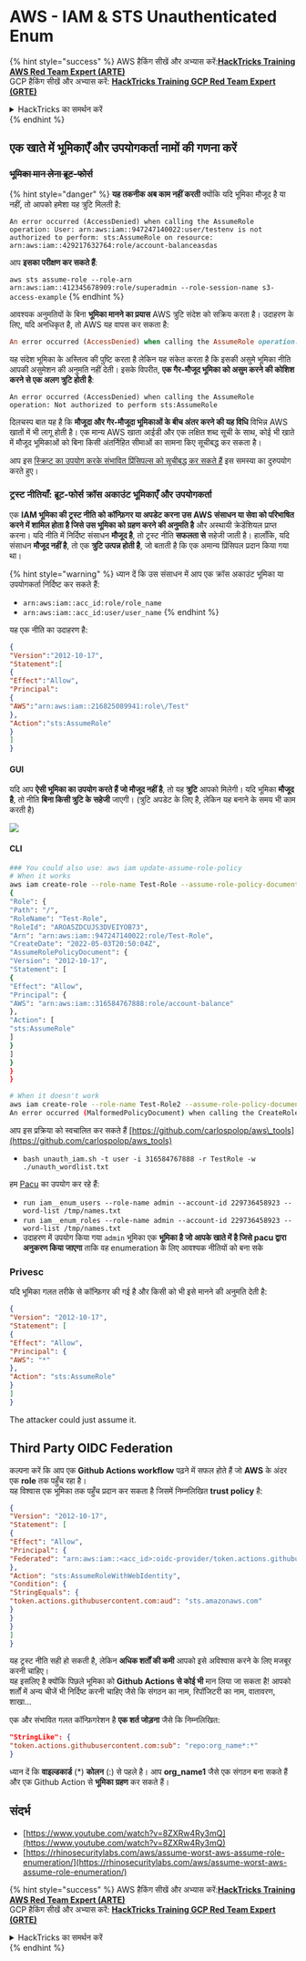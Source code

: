 # AWS - IAM & STS Unauthenticated Enum

{% hint style="success" %}
AWS हैकिंग सीखें और अभ्यास करें:<img src="../../../.gitbook/assets/image (1) (1) (1) (1).png" alt="" data-size="line">[**HackTricks Training AWS Red Team Expert (ARTE)**](https://training.hacktricks.xyz/courses/arte)<img src="../../../.gitbook/assets/image (1) (1) (1) (1).png" alt="" data-size="line">\
GCP हैकिंग सीखें और अभ्यास करें: <img src="../../../.gitbook/assets/image (2) (1).png" alt="" data-size="line">[**HackTricks Training GCP Red Team Expert (GRTE)**<img src="../../../.gitbook/assets/image (2) (1).png" alt="" data-size="line">](https://training.hacktricks.xyz/courses/grte)

<details>

<summary>HackTricks का समर्थन करें</summary>

* [**सदस्यता योजनाएँ**](https://github.com/sponsors/carlospolop) जांचें!
* **हमारे** 💬 [**Discord समूह**](https://discord.gg/hRep4RUj7f) या [**telegram समूह**](https://t.me/peass) में शामिल हों या **हमारे** **Twitter** 🐦 [**@hacktricks\_live**](https://twitter.com/hacktricks_live)** का पालन करें।**
* हैकिंग ट्रिक्स साझा करें, [**HackTricks**](https://github.com/carlospolop/hacktricks) और [**HackTricks Cloud**](https://github.com/carlospolop/hacktricks-cloud) github repos में PR सबमिट करके।

</details>
{% endhint %}

## एक खाते में भूमिकाएँ और उपयोगकर्ता नामों की गणना करें

### ~~भूमिका मान लेना ब्रूट-फोर्स~~

{% hint style="danger" %}
**यह तकनीक अब काम नहीं करती** क्योंकि यदि भूमिका मौजूद है या नहीं, तो आपको हमेशा यह त्रुटि मिलती है:

`An error occurred (AccessDenied) when calling the AssumeRole operation: User: arn:aws:iam::947247140022:user/testenv is not authorized to perform: sts:AssumeRole on resource: arn:aws:iam::429217632764:role/account-balanceasdas`

आप **इसका परीक्षण कर सकते हैं**:

`aws sts assume-role --role-arn arn:aws:iam::412345678909:role/superadmin --role-session-name s3-access-example`
{% endhint %}

आवश्यक अनुमतियों के बिना **भूमिका मानने का प्रयास** AWS त्रुटि संदेश को सक्रिय करता है। उदाहरण के लिए, यदि अनधिकृत है, तो AWS यह वापस कर सकता है:
```ruby
An error occurred (AccessDenied) when calling the AssumeRole operation: User: arn:aws:iam::012345678901:user/MyUser is not authorized to perform: sts:AssumeRole on resource: arn:aws:iam::111111111111:role/aws-service-role/rds.amazonaws.com/AWSServiceRoleForRDS
```
यह संदेश भूमिका के अस्तित्व की पुष्टि करता है लेकिन यह संकेत करता है कि इसकी असुमे भूमिका नीति आपकी असुमेशन की अनुमति नहीं देती। इसके विपरीत, **एक गैर-मौजूद भूमिका को असुम करने की कोशिश करने से एक अलग त्रुटि होती है**:
```less
An error occurred (AccessDenied) when calling the AssumeRole operation: Not authorized to perform sts:AssumeRole
```
दिलचस्प बात यह है कि **मौजूदा और गैर-मौजूदा भूमिकाओं के बीच अंतर करने की यह विधि** विभिन्न AWS खातों में भी लागू होती है। एक मान्य AWS खाता आईडी और एक लक्षित शब्द सूची के साथ, कोई भी खाते में मौजूद भूमिकाओं को बिना किसी अंतर्निहित सीमाओं का सामना किए सूचीबद्ध कर सकता है।

आप इस [स्क्रिप्ट का उपयोग करके संभावित प्रिंसिपल्स को सूचीबद्ध कर सकते हैं](https://github.com/RhinoSecurityLabs/Security-Research/tree/master/tools/aws-pentest-tools/assume_role_enum) इस समस्या का दुरुपयोग करते हुए।

### ट्रस्ट नीतियाँ: ब्रूट-फोर्स क्रॉस अकाउंट भूमिकाएँ और उपयोगकर्ता

एक **IAM भूमिका की ट्रस्ट नीति को कॉन्फ़िगर या अपडेट करना उस AWS संसाधन या सेवा को परिभाषित करने में शामिल होता है जिसे उस भूमिका को ग्रहण करने की अनुमति है** और अस्थायी क्रेडेंशियल प्राप्त करना। यदि नीति में निर्दिष्ट संसाधन **मौजूद है**, तो ट्रस्ट नीति **सफलता से** सहेजी जाती है। हालाँकि, यदि संसाधन **मौजूद नहीं है**, तो एक **त्रुटि उत्पन्न होती है**, जो बताती है कि एक अमान्य प्रिंसिपल प्रदान किया गया था।

{% hint style="warning" %}
ध्यान दें कि उस संसाधन में आप एक क्रॉस अकाउंट भूमिका या उपयोगकर्ता निर्दिष्ट कर सकते हैं:

* `arn:aws:iam::acc_id:role/role_name`
* `arn:aws:iam::acc_id:user/user_name`
{% endhint %}

यह एक नीति का उदाहरण है:
```json
{
"Version":"2012-10-17",
"Statement":[
{
"Effect":"Allow",
"Principal":
{
"AWS":"arn:aws:iam::216825089941:role\/Test"
},
"Action":"sts:AssumeRole"
}
]
}
```
#### GUI

यदि आप **ऐसी भूमिका का उपयोग करते हैं जो मौजूद नहीं है**, तो यह **त्रुटि** आपको मिलेगी। यदि भूमिका **मौजूद है**, तो नीति **बिना किसी त्रुटि के** **सहेजी** जाएगी। (त्रुटि अपडेट के लिए है, लेकिन यह बनाने के समय भी काम करती है)

![](<../../../.gitbook/assets/image (153).png>)

#### CLI
```bash
### You could also use: aws iam update-assume-role-policy
# When it works
aws iam create-role --role-name Test-Role --assume-role-policy-document file://a.json
{
"Role": {
"Path": "/",
"RoleName": "Test-Role",
"RoleId": "AROA5ZDCUJS3DVEIYOB73",
"Arn": "arn:aws:iam::947247140022:role/Test-Role",
"CreateDate": "2022-05-03T20:50:04Z",
"AssumeRolePolicyDocument": {
"Version": "2012-10-17",
"Statement": [
{
"Effect": "Allow",
"Principal": {
"AWS": "arn:aws:iam::316584767888:role/account-balance"
},
"Action": [
"sts:AssumeRole"
]
}
]
}
}
}

# When it doesn't work
aws iam create-role --role-name Test-Role2 --assume-role-policy-document file://a.json
An error occurred (MalformedPolicyDocument) when calling the CreateRole operation: Invalid principal in policy: "AWS":"arn:aws:iam::316584767888:role/account-balanceefd23f2"
```
आप इस प्रक्रिया को स्वचालित कर सकते हैं [https://github.com/carlospolop/aws\_tools](https://github.com/carlospolop/aws_tools)

* `bash unauth_iam.sh -t user -i 316584767888 -r TestRole -w ./unauth_wordlist.txt`

हम [Pacu](https://github.com/RhinoSecurityLabs/pacu) का उपयोग कर रहे हैं:

* `run iam__enum_users --role-name admin --account-id 229736458923 --word-list /tmp/names.txt`
* `run iam__enum_roles --role-name admin --account-id 229736458923 --word-list /tmp/names.txt`
* उदाहरण में उपयोग किया गया `admin` भूमिका एक **भूमिका है जो आपके खाते में है जिसे pacu द्वारा अनुकरण किया जाएगा** ताकि वह enumeration के लिए आवश्यक नीतियों को बना सके

### Privesc

यदि भूमिका गलत तरीके से कॉन्फ़िगर की गई है और किसी को भी इसे मानने की अनुमति देती है:
```json
{
"Version": "2012-10-17",
"Statement": [
{
"Effect": "Allow",
"Principal": {
"AWS": "*"
},
"Action": "sts:AssumeRole"
}
]
}
```
The attacker could just assume it.

## Third Party OIDC Federation

कल्पना करें कि आप एक **Github Actions workflow** पढ़ने में सफल होते हैं जो **AWS** के अंदर एक **role** तक पहुँच रहा है।\
यह विश्वास एक भूमिका तक पहुँच प्रदान कर सकता है जिसमें निम्नलिखित **trust policy** है:
```json
{
"Version": "2012-10-17",
"Statement": [
{
"Effect": "Allow",
"Principal": {
"Federated": "arn:aws:iam::<acc_id>:oidc-provider/token.actions.githubusercontent.com"
},
"Action": "sts:AssumeRoleWithWebIdentity",
"Condition": {
"StringEquals": {
"token.actions.githubusercontent.com:aud": "sts.amazonaws.com"
}
}
}
]
}
```
यह ट्रस्ट नीति सही हो सकती है, लेकिन **अधिक शर्तों की कमी** आपको इसे अविश्वास करने के लिए मजबूर करनी चाहिए।\
यह इसलिए है क्योंकि पिछले भूमिका को **Github Actions से कोई भी** मान लिया जा सकता है! आपको शर्तों में अन्य चीजें भी निर्दिष्ट करनी चाहिए जैसे कि संगठन का नाम, रिपॉजिटरी का नाम, वातावरण, शाखा...

एक और संभावित गलत कॉन्फ़िगरेशन है **एक शर्त जोड़ना** जैसे कि निम्नलिखित:
```json
"StringLike": {
"token.actions.githubusercontent.com:sub": "repo:org_name*:*"
}
```
ध्यान दें कि **वाइल्डकार्ड** (\*) **कोलन** (:) से पहले है। आप **org\_name1** जैसे एक संगठन बना सकते हैं और एक Github Action से **भूमिका ग्रहण** कर सकते हैं।

## संदर्भ

* [https://www.youtube.com/watch?v=8ZXRw4Ry3mQ](https://www.youtube.com/watch?v=8ZXRw4Ry3mQ)
* [https://rhinosecuritylabs.com/aws/assume-worst-aws-assume-role-enumeration/](https://rhinosecuritylabs.com/aws/assume-worst-aws-assume-role-enumeration/)

{% hint style="success" %}
AWS हैकिंग सीखें और अभ्यास करें:<img src="../../../.gitbook/assets/image (1) (1) (1) (1).png" alt="" data-size="line">[**HackTricks Training AWS Red Team Expert (ARTE)**](https://training.hacktricks.xyz/courses/arte)<img src="../../../.gitbook/assets/image (1) (1) (1) (1).png" alt="" data-size="line">\
GCP हैकिंग सीखें और अभ्यास करें: <img src="../../../.gitbook/assets/image (2) (1).png" alt="" data-size="line">[**HackTricks Training GCP Red Team Expert (GRTE)**<img src="../../../.gitbook/assets/image (2) (1).png" alt="" data-size="line">](https://training.hacktricks.xyz/courses/grte)

<details>

<summary>HackTricks का समर्थन करें</summary>

* [**सदस्यता योजनाएँ**](https://github.com/sponsors/carlospolop) देखें!
* **💬 [**Discord समूह**](https://discord.gg/hRep4RUj7f) या [**telegram समूह**](https://t.me/peass) में शामिल हों या **Twitter** 🐦 पर हमें **फॉलो** करें [**@hacktricks\_live**](https://twitter.com/hacktricks_live)**.**
* **हैकिंग ट्रिक्स साझा करें और [**HackTricks**](https://github.com/carlospolop/hacktricks) और [**HackTricks Cloud**](https://github.com/carlospolop/hacktricks-cloud) github repos में PRs सबमिट करें।**

</details>
{% endhint %}
